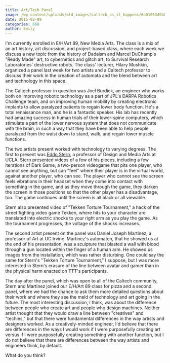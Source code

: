 ```yaml
---
title: Art/Tech Panel
image: /wp-content/uploads/old_images/caltech_as_it_happens/6a0105349b8251970b01bb07e976a9970d.png
date: 2015-02-09
categories: 668
author: Emily
---
```



I'm currently enrolled in E/H/Art 89, New Media Arts. The class is a mix of an art history, art discussion, and project-based class, where each week we discuss a new topic from the history of Dadaism and Marcel DuChamp's "Ready Made" art, to cybernetics and glitch art, to Survival Research Laboratories' destructive robots. The class' lecturer, Hilary Mushkin, organized a panel last week for two artists and a Caltech professor to discuss their work in the creation of automata and the blend between art and technology in this space.

The Caltech professor in question was Joel Burdick, an engineer who works both on improving robotic technology as a part of JPL's DARPA Robotics Challenge team, and on improving human mobility by creating electronic implants to allow paralyzed patients to regain lower body function. He's a total renaissance man, and he is a fantastic speaker. His lab has recently had amazing success in human trials of their lower-spine computers, which stimulate a part of the lower nervous system that does not communicate with the brain, in such a way that they have been able to help people paralyzed from the waist down to stand, walk, and regain lower muscle functions.

The two artists present worked with technology to varying degrees. The first to present was [Eddo Stern](https://eddostern.com/), a professor of Design and Media Arts at UCLA. Stern presented videos of a few of his pieces, including a few iterations of Dark Game, a two-person videogame that pits one player, who cannot see anything, but can "feel" where their player is in the virtual world, against another player, who can see. The player who cannot see the screen feels vibrations in their headset when they come into contact with something in the game, and as they move through the game, they darken the screen in those positions so that the other player has a disadvantage, too. The game continues until the screen is all black or all viewable.

Stern also presented video of "Tekken Torture Tournament," a hack of the street fighting video game Tekken, where hits to your character are translated into electric shocks to your right arm as you play the game. As the tournament progresses, the voltage of the shocks increases.

The second artist present on the panel was Daniel Joseph Martinez, a professor of Art at UC Irvine. Martinez's automaton, that he showed us at the end of his presentation, was a sculpture that blasted a wall with blood through a gun located within the finger of a human arm. He showed us images from the installation, which was rather disturbing. One could say the same for Stern's "Tekken Torture Tournament," I suppose, but I was more interested in Stern's erasure of the line between avatar and gamer than in the physical harm enacted on TTT's participants.

The day after the panel, which was open to all of the Caltech community, Stern and Martinez joined our E/H/Art 89 class for pizza and a second panel, where we had the chance to ask them more detailed questions about their work and where they see the meld of technology and art going in the future. The most interesting discussion, I think, was about the difference between people who create art and people who design machines. Neither artist thought that they would draw a line between "creatives" and "techies," but that there were fundamental differences in the way artists and designers worked. As a creatively-minded engineer, I'd believe that there are differences in the ways I would work if I were purposefully creating art versus if I were purposefully creating something with another function, but I do not believe that there are differences between the way artists and engineers think, by default.

What do you think?

